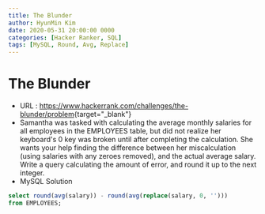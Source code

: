 ```yaml
---
title: The Blunder
author: HyunMin Kim
date: 2020-05-31 20:00:00 0000
categories: [Hacker Ranker, SQL]
tags: [MySQL, Round, Avg, Replace]
---
```


# The Blunder

- URL : <https://www.hackerrank.com/challenges/the-blunder/problem>{target="_blank"}
- Samantha was tasked with calculating the average monthly salaries for all employees in the EMPLOYEES table, but did not realize her keyboard's 0 key was broken until after completing the calculation. She wants your help finding the difference between her miscalculation (using salaries with any zeroes removed), and the actual average salary. Write a query calculating the amount of error, and round it up to the next integer.
- MySQL Solution

```sql
select round(avg(salary)) - round(avg(replace(salary, 0, '')))
from EMPLOYEES;
```
